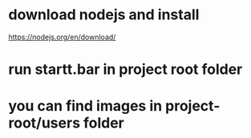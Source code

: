 # download nodejs and install
https://nodejs.org/en/download/
# run startt.bar in project root folder
# you can find images in project-root/users folder 
